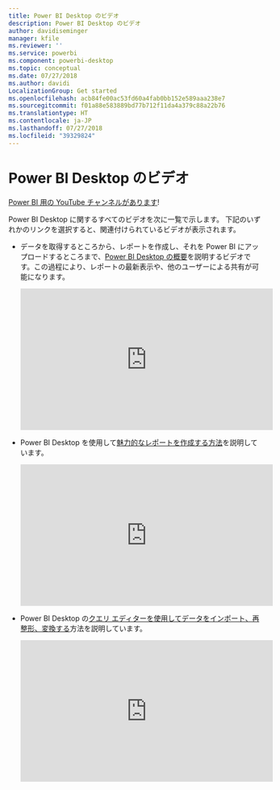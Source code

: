 ```yaml
---
title: Power BI Desktop のビデオ
description: Power BI Desktop のビデオ
author: davidiseminger
manager: kfile
ms.reviewer: ''
ms.service: powerbi
ms.component: powerbi-desktop
ms.topic: conceptual
ms.date: 07/27/2018
ms.author: davidi
LocalizationGroup: Get started
ms.openlocfilehash: acb84fe00ac53fd60a4fab0bb152e589aaa238e7
ms.sourcegitcommit: f01a88e583889bd77b712f11da4a379c88a22b76
ms.translationtype: HT
ms.contentlocale: ja-JP
ms.lasthandoff: 07/27/2018
ms.locfileid: "39329824"
---
```

# <a name="power-bi-desktop-videos"></a>Power BI Desktop のビデオ
[Power BI 用の YouTube チャンネルがあります](http://www.youtube.com/playlist?list=PL1N57mwBHtN2q1WbU5O29rrn_A0lkVv9p)!

Power BI Desktop に関するすべてのビデオを次に一覧で示します。 下記のいずれかのリンクを選択すると、関連付けられているビデオが表示されます。

- データを取得するところから、レポートを作成し、それを Power BI にアップロードするところまで、[Power BI Desktop の概要](https://www.youtube.com/watch?v=Qgam9M8I0xA)を説明するビデオです。この過程により、レポートの最新表示や、他のユーザーによる共有が可能になります。  
  
  <iframe width="500" height="281" src="https://www.youtube.com/embed/Qgam9M8I0xA" frameborder="0" allowfullscreen></iframe> 
  
- Power BI Desktop を使用して[魅力的なレポートを作成する方法](https://www.youtube.com/watch?v=ByIUx-HmQbw)を説明しています。
  
  <iframe width="500" height="281" src="https://www.youtube.com/embed/IMAsitQ2cAc" frameborder="0" allowfullscreen></iframe>  
  
- Power BI Desktop の[クエリ エディターを使用してデータをインポート、再整形、変換する](https://www.youtube.com/watch?v=ByIUx-HmQbw)方法を説明しています。
  
  <iframe width="500" height="281" src="https://www.youtube.com/embed/ByIUx-HmQbw" frameborder="0" allowfullscreen></iframe>

